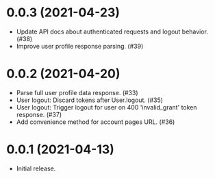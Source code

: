 # 0.0.3 (2021-04-23)
- Update API docs about authenticated requests and logout behavior. (#38)
- Improve user profile response parsing. (#39)


# 0.0.2 (2021-04-20)
- Parse full user profile data response. (#33)
- User logout: Discard tokens after User.logout. (#35)
- User logout: Trigger logout for user on 400 'invalid_grant' token response. (#37)
- Add convenience method for account pages URL. (#36)


# 0.0.1 (2021-04-13)
- Initial release.
